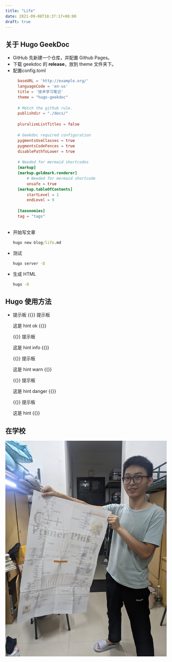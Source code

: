 ```yaml
---
title: "Life"
date: 2021-09-08T18:37:17+08:00
draft: true
---
```

## 关于 Hugo GeekDoc

- GitHub 先新建一个仓库，并配置 Github Pages。
- 下载 geekdoc 的 **release**，放到 theme 文件夹下。
- 配置config.toml
  ```toml
    baseURL = 'http://example.org/'
    languageCode = 'en-us'
    title = '技术学习笔记'
    theme = "hugo-geekdoc"

    # Match the github rule.
    publishdir = "./docs/" 

    pluralizeListTitles = false

    # Geekdoc required configuration
    pygmentsUseClasses = true
    pygmentsCodeFences = true
    disablePathToLower = true

    # Needed for mermaid shortcodes
    [markup]
    [markup.goldmark.renderer]
        # Needed for mermaid shortcode
        unsafe = true
    [markup.tableOfContents]
        startLevel = 1
        endLevel = 9

    [taxonomies]
    tag = "tags"
   
  ```
- 开始写文章
  ```cmd
  hugo new blog/life.md
  ```
- 测试
  ```cmd
  hugo server -D
  ```
- 生成 HTML
  ```cmd
  hugo -D
  ```

## Hugo 使用方法
- 提示板
  {{<hint ok>}}
  提示板

  这是 hint ok
  {{</hint>}}

  {{<hint info>}}
  提示板

  这是 hint info
  {{</hint>}}

  {{<hint warning>}}
  提示板
  
  这是 hint warn
  {{</hint>}}

  {{<hint danger>}}
  提示板
  
  这是 hint danger
  {{</hint>}}

  {{<hint >}}
  提示板
  
  这是 hint 
  {{</hint>}}
  

## 在学校

![me](./me.jpg)


